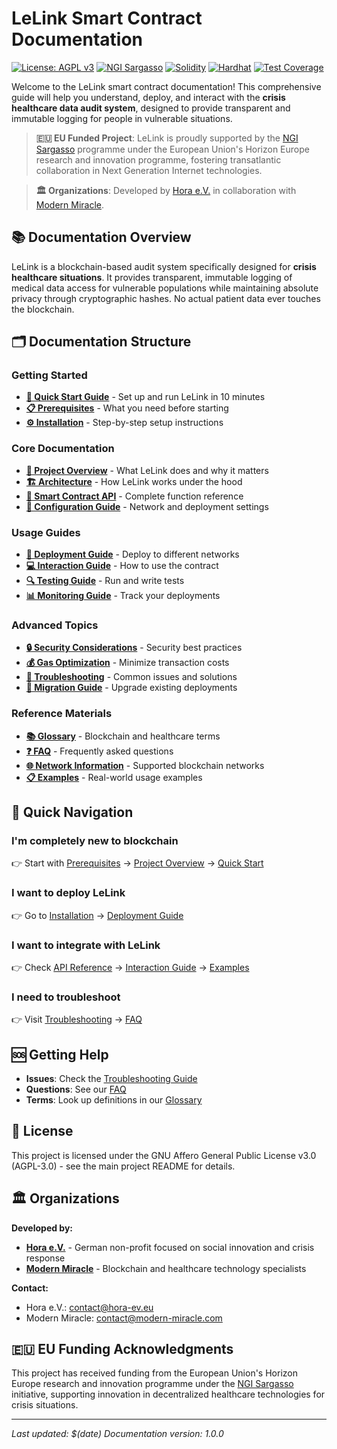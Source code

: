 # LeLink Smart Contract Documentation

[![License: AGPL v3](https://img.shields.io/badge/License-AGPL%20v3-blue.svg)](https://www.gnu.org/licenses/agpl-3.0)
[![NGI Sargasso](https://img.shields.io/badge/NGI-Sargasso-blue.svg)](https://ngisargasso.eu/)
[![Solidity](https://img.shields.io/badge/Solidity-0.8.28-purple.svg)](https://soliditylang.org/)
[![Hardhat](https://img.shields.io/badge/Hardhat-Framework-yellow.svg)](https://hardhat.org/)
[![Test Coverage](https://img.shields.io/badge/Coverage-100%25-brightgreen.svg)]()

Welcome to the LeLink smart contract documentation! This comprehensive guide will help you understand, deploy, and interact with the **crisis healthcare data audit system**, designed to provide transparent and immutable logging for people in vulnerable situations.

> **🇪🇺 EU Funded Project**: LeLink is proudly supported by the [NGI Sargasso](https://ngisargasso.eu/) programme under the European Union's Horizon Europe research and innovation programme, fostering transatlantic collaboration in Next Generation Internet technologies.

> **🏛️ Organizations**: Developed by [Hora e.V.](https://hora-ev.eu) in collaboration with [Modern Miracle](https://modern-miracle.com).

## 📚 Documentation Overview

LeLink is a blockchain-based audit system specifically designed for **crisis healthcare situations**. It provides transparent, immutable logging of medical data access for vulnerable populations while maintaining absolute privacy through cryptographic hashes. No actual patient data ever touches the blockchain.

## 🗂️ Documentation Structure

### Getting Started

- [**🚀 Quick Start Guide**](./getting-started.md) - Set up and run LeLink in 10 minutes
- [**📋 Prerequisites**](./prerequisites.md) - What you need before starting
- [**⚙️ Installation**](./installation.md) - Step-by-step setup instructions

### Core Documentation

- [**📖 Project Overview**](./project-overview.md) - What LeLink does and why it matters
- [**🏗️ Architecture**](./architecture.md) - How LeLink works under the hood
- [**📝 Smart Contract API**](./api-reference.md) - Complete function reference
- [**🔧 Configuration Guide**](./configuration.md) - Network and deployment settings

### Usage Guides

- [**🚀 Deployment Guide**](./deployment-guide.md) - Deploy to different networks
- [**💻 Interaction Guide**](./interaction-guide.md) - How to use the contract
- [**🔍 Testing Guide**](./testing-guide.md) - Run and write tests
- [**📊 Monitoring Guide**](./monitoring-guide.md) - Track your deployments

### Advanced Topics

- [**🔒 Security Considerations**](./security.md) - Security best practices
- [**💰 Gas Optimization**](./gas-optimization.md) - Minimize transaction costs
- [**🔧 Troubleshooting**](./troubleshooting.md) - Common issues and solutions
- [**🔄 Migration Guide**](./migration-guide.md) - Upgrade existing deployments

### Reference Materials

- [**📚 Glossary**](./glossary.md) - Blockchain and healthcare terms
- [**❓ FAQ**](./faq.md) - Frequently asked questions
- [**🌐 Network Information**](./networks.md) - Supported blockchain networks
- [**📋 Examples**](./examples.md) - Real-world usage examples

## 🎯 Quick Navigation

### I'm completely new to blockchain

👉 Start with [Prerequisites](./prerequisites.md) → [Project Overview](./project-overview.md) → [Quick Start](./getting-started.md)

### I want to deploy LeLink

👉 Go to [Installation](./installation.md) → [Deployment Guide](./deployment-guide.md)

### I want to integrate with LeLink

👉 Check [API Reference](./api-reference.md) → [Interaction Guide](./interaction-guide.md) → [Examples](./examples.md)

### I need to troubleshoot

👉 Visit [Troubleshooting](./troubleshooting.md) → [FAQ](./faq.md)

## 🆘 Getting Help

- **Issues**: Check the [Troubleshooting Guide](./troubleshooting.md)
- **Questions**: See our [FAQ](./faq.md)
- **Terms**: Look up definitions in our [Glossary](./glossary.md)

## 📄 License

This project is licensed under the GNU Affero General Public License v3.0 (AGPL-3.0) - see the main project README for details.

## 🏛️ **Organizations**

**Developed by:**
- **[Hora e.V.](https://hora-ev.eu)** - German non-profit focused on social innovation and crisis response
- **[Modern Miracle](https://modern-miracle.com)** - Blockchain and healthcare technology specialists

**Contact:**
- Hora e.V.: [contact@hora-ev.eu](mailto:contact@hora-ev.eu)
- Modern Miracle: [contact@modern-miracle.com](mailto:contact@modern-miracle.com)

## 🇪🇺 **EU Funding Acknowledgments**

This project has received funding from the European Union's Horizon Europe research and innovation programme under the [NGI Sargasso](https://ngisargasso.eu/) initiative, supporting innovation in decentralized healthcare technologies for crisis situations.

---

_Last updated: $(date)_
_Documentation version: 1.0.0_
